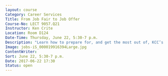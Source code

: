 ```yaml
---
layout: course
Category: Career Services
Title: From Job Fair to Job Offer
Course-No: LECT 9057.Q21
Instructor: Ken Crite
Location: Room D124
Date-Time: Thursday, June 22, 5:30-7 p.m.
Description: "Learn how to prepare for, and get the most out of, KCC’s job fair. Get insight on how the job fair is structured and how to impress area employers."
Image: jobs-iS_000019916394Large.jpg
ContentWriter:
Sort: June 22, 5:30-7 p.m.
Date: 2017-06-22 17:30
Status: open
---
```

